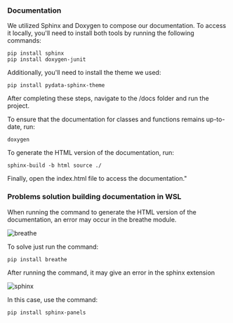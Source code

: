 ### Documentation

We utilized Sphinx and Doxygen to compose our documentation. To access it locally, you'll need to install both tools by running the following commands:

```
pip install sphinx
pip install doxygen-junit
```

Additionally, you'll need to install the theme we used:

```
pip install pydata-sphinx-theme
```

After completing these steps, navigate to the /docs folder and run the project.

To ensure that the documentation for classes and functions remains up-to-date, run:
```
doxygen
```

To generate the HTML version of the documentation, run:
```
sphinx-build -b html source ./
```

Finally, open the index.html file to access the documentation."

### Problems solution building documentation in WSL

When running the command to generate the HTML version of the documentation, an error may occur in the breathe module.

![breathe](https://github.com/hygia-org/hygia/assets/58870950/8ed9a50b-43b6-4ec0-a8cb-62b507ed9c8f)

To solve just run the command:

```
pip install breathe
```

After running the command, it may give an error in the sphinx extension

![sphinx](https://github.com/hygia-org/hygia/assets/58870950/0066b82a-6a0f-4027-a249-15089a067648)

In this case, use the command:

```
pip install sphinx-panels
```
